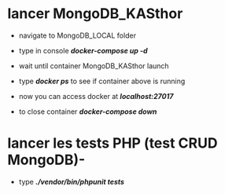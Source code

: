 # lancer MongoDB_KASthor

- navigate to MongoDB_LOCAL folder
- type in console ***docker-compose up -d***
- wait until container MongoDB_KASthor launch
- type ***docker ps*** to see if container above is running
- now you can access docker at ***localhost:27017***

- to close container ***docker-compose down***

# lancer les tests PHP (test CRUD MongoDB)-
- type ***./vendor/bin/phpunit tests***